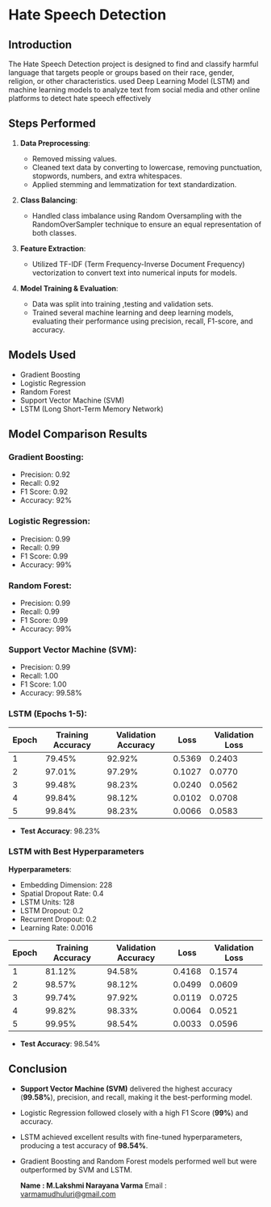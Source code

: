 # Hate Speech Detection  

## Introduction  
The Hate Speech Detection project is designed to find and classify harmful language that targets people or groups based on their race, gender, religion, or other characteristics. used Deep Learning Model (LSTM) and machine learning models to analyze text from social media and other online platforms to detect hate speech effectively
## Steps Performed  
1. **Data Preprocessing**:  
   - Removed missing values.  
   - Cleaned text data by converting to lowercase, removing punctuation, stopwords, numbers, and extra whitespaces.  
   - Applied stemming and lemmatization for text standardization.  

2. **Class Balancing**:  
   - Handled class imbalance using Random Oversampling with the RandomOverSampler technique to ensure an equal representation of both classes.  

3. **Feature Extraction**:  
   - Utilized TF-IDF (Term Frequency-Inverse Document Frequency) vectorization to convert text into numerical inputs for models.  

4. **Model Training & Evaluation**:  
   - Data was split into training ,testing and validation sets.  
   - Trained several machine learning and deep learning models, evaluating their performance using precision, recall, F1-score, and accuracy.  

## Models Used  
- Gradient Boosting  
- Logistic Regression  
- Random Forest  
- Support Vector Machine (SVM)  
- LSTM (Long Short-Term Memory Network)  

## Model Comparison Results  

### Gradient Boosting:  
- Precision: 0.92  
- Recall: 0.92  
- F1 Score: 0.92  
- Accuracy: 92%  

### Logistic Regression:  
- Precision: 0.99  
- Recall: 0.99  
- F1 Score: 0.99  
- Accuracy: 99%  

### Random Forest:  
- Precision: 0.99  
- Recall: 0.99  
- F1 Score: 0.99  
- Accuracy: 99%  

### Support Vector Machine (SVM):  
- Precision: 0.99  
- Recall: 1.00  
- F1 Score: 1.00  
- Accuracy: 99.58%  

### LSTM (Epochs 1-5):  

| Epoch | Training Accuracy | Validation Accuracy | Loss  | Validation Loss |  
|-------|--------------------|---------------------|-------|-----------------|  
| 1     | 79.45%            | 92.92%             | 0.5369| 0.2403          |  
| 2     | 97.01%            | 97.29%             | 0.1027| 0.0770          |  
| 3     | 99.48%            | 98.23%             | 0.0240| 0.0562          |  
| 4     | 99.84%            | 98.12%             | 0.0102| 0.0708          |  
| 5     | 99.84%            | 98.23%             | 0.0066| 0.0583          |  

- **Test Accuracy**: 98.23%  

### LSTM with Best Hyperparameters  

**Hyperparameters**:  
- Embedding Dimension: 228  
- Spatial Dropout Rate: 0.4  
- LSTM Units: 128  
- LSTM Dropout: 0.2  
- Recurrent Dropout: 0.2  
- Learning Rate: 0.0016  

| Epoch | Training Accuracy | Validation Accuracy | Loss  | Validation Loss |  
|-------|--------------------|---------------------|-------|-----------------|  
| 1     | 81.12%            | 94.58%             | 0.4168| 0.1574          |  
| 2     | 98.57%            | 98.12%             | 0.0499| 0.0609          |  
| 3     | 99.74%            | 97.92%             | 0.0119| 0.0725          |  
| 4     | 99.82%            | 98.33%             | 0.0064| 0.0521          |  
| 5     | 99.95%            | 98.54%             | 0.0033| 0.0596          |  

- **Test Accuracy**: 98.54%  

## Conclusion  

- **Support Vector Machine (SVM)** delivered the highest accuracy (**99.58%**), precision, and recall, making it the best-performing model.  
- Logistic Regression followed closely with a high F1 Score (**99%**) and accuracy.  
- LSTM achieved excellent results with fine-tuned hyperparameters, producing a test accuracy of **98.54%**.  
- Gradient Boosting and Random Forest models performed well but were outperformed by SVM and LSTM.

  **Name : M.Lakshmi Narayana Varma**
  Email : [varmamudhuluri@gmail.com](mailto:varmamudhuluri@gmail.com)
